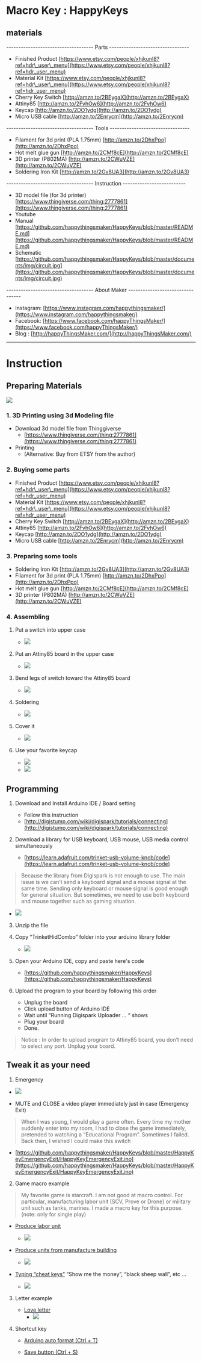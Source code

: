 # Macro Key : HappyKeys

## materials

------------------------------------ Parts ---------------------------------

- Finished Product [https://www.etsy.com/people/xhjkunl8?ref=hdr\_user\_menu](https://www.etsy.com/people/xhjkunl8?ref=hdr_user_menu)
- Material Kit [https://www.etsy.com/people/xhjkunl8?ref=hdr\_user\_menu](https://www.etsy.com/people/xhjkunl8?ref=hdr_user_menu)
- Cherry Key Switch [http://amzn.to/2BEygaX](http://amzn.to/2BEygaX)
- Attiny85 [http://amzn.to/2FvhOw6](http://amzn.to/2FvhOw6)
- Keycap [http://amzn.to/2DO1ydg](http://amzn.to/2DO1ydg)
- Micro USB cable [http://amzn.to/2Enrycm](http://amzn.to/2Enrycm)

------------------------------------ Tools ---------------------------------

- Filament for 3d print \(PLA 1.75mm\) [http://amzn.to/2DhxPpo](http://amzn.to/2DhxPpo)
- Hot melt glue gun [http://amzn.to/2CMf8cE](http://amzn.to/2CMf8cE)
- 3D printer \(P802MA\) [http://amzn.to/2CWuVZE](http://amzn.to/2CWuVZE)
- Soldering Iron Kit [http://amzn.to/2Gv8UA3](http://amzn.to/2Gv8UA3)

------------------------------------ Instruction --------------------------

- 3D model file \(for 3d printer\) [https://www.thingiverse.com/thing:2777861](https://www.thingiverse.com/thing:2777861)
- Youtube
- Manual [https://github.com/happythingsmaker/HappyKeys/blob/master/README.md](https://github.com/happythingsmaker/HappyKeys/blob/master/README.md)
- Schematic [https://github.com/happythingsmaker/HappyKeys/blob/master/documents/img/circuit.jpg](https://github.com/happythingsmaker/HappyKeys/blob/master/documents/img/circuit.jpg)

------------------------------------ About Maker ---------------------------------

- Instagram: [https://www.instagram.com/happythingsmaker/](https://www.instagram.com/happythingsmaker/)
- Facebook: [https://www.facebook.com/happyThingsMaker/](https://www.facebook.com/happyThingsMaker/)
- Blog : [http://happyThingsMaker.com/](http://happyThingsMaker.com/)

---

# Instruction

## Preparing Materials

![](/img/1.jpg)

### 1. 3D Printing using 3d Modeling file

* Download 3d model file from Thinggiverse
    * [https://www.thingiverse.com/thing:2777861](https://www.thingiverse.com/thing:2777861)
* Printing
    * \(Alternative: Buy from ETSY from the author\)

### 2. Buying some parts

* Finished Product [https://www.etsy.com/people/xhjkunl8?ref=hdr\_user\_menu](https://www.etsy.com/people/xhjkunl8?ref=hdr_user_menu)
* Material Kit [https://www.etsy.com/people/xhjkunl8?ref=hdr\_user\_menu](https://www.etsy.com/people/xhjkunl8?ref=hdr_user_menu)
* Cherry Key Switch [http://amzn.to/2BEygaX](http://amzn.to/2BEygaX)
* Attiny85 [http://amzn.to/2FvhOw6](http://amzn.to/2FvhOw6)
* Keycap [http://amzn.to/2DO1ydg](http://amzn.to/2DO1ydg)
* Micro USB cable [http://amzn.to/2Enrycm](http://amzn.to/2Enrycm)

### 3. Preparing some tools

* Soldering Iron Kit [http://amzn.to/2Gv8UA3](http://amzn.to/2Gv8UA3)
* Filament for 3d print \(PLA 1.75mm\) [http://amzn.to/2DhxPpo](http://amzn.to/2DhxPpo)
* Hot melt glue gun [http://amzn.to/2CMf8cE](http://amzn.to/2CMf8cE)
* 3D printer \(P802MA\) [http://amzn.to/2CWuVZE](http://amzn.to/2CWuVZE)

### 4. Assembling

1. Put a switch into upper case
    - ![](/img/2.jpg)

2. Put an Attiny85 board in the upper case
    - ![](/img/3.jpg)

3. Bend legs of switch toward the Attiny85 board
    - ![](/img/4.jpg)

4. Soldering
    - ![](/img/5.jpg)

5. Cover it
    - ![](/img/6.jpg)

6. Use your favorite keycap
    - ![](/img/7.jpg)
    - ![](/img/8.jpg)

## Programming

1. Download and Install Arduino IDE / Board setting

    * Follow this instruction
    * [http://digistump.com/wiki/digispark/tutorials/connecting](http://digistump.com/wiki/digispark/tutorials/connecting)

2. Download a library for USB keyboard, USB mouse, USB media control simultaneously

    * [https://learn.adafruit.com/trinket-usb-volume-knob/code](https://learn.adafruit.com/trinket-usb-volume-knob/code)

> Because the library from Digispark is not enough to use. The main issue is we can’t send a keyboard signal and a mouse signal at the same time. Sending only keyboard or mouse signal is good enough for general situation. But sometimes, we need to use both keyboard and mouse together such as gaming situation.

- ![](/img/9.jpg)

3. Unzip the file

4. Copy “TrinketHidCombo” folder into your arduino library folder
    - ![](/img/10.jpg)

5. Open your Arduino IDE, copy and paste here's code
    * [https://github.com/happythingsmaker/HappyKeys](https://github.com/happythingsmaker/HappyKeys)

6. Upload the program to your board by following this order

    - Unplug the board
    - Click upload button of Arduino IDE
    - Wait until “Running Digispark Uploader … “ shows
    - Plug your board
    - Done.
> Notice : In order to upload program to Attiny85 board, you don’t need to select any port. Unplug your board.

## Tweak it as your need

1. Emergency

- ![](/img/onekeyclose.gif)

* MUTE and CLOSE a video player immediately just in case \(Emergency Exit\)

> When I was young, I would play a game often. Every time my mother suddenly enter into my room, I had to close the game immediately, pretended to watching a “Educational Program”. Sometimes I failed. Back then, I wished I could make this switch

* [https://github.com/happythingsmaker/HappyKeys/blob/master/HappyKeyEmergencyExit/HappyKeyEmergencyExit.ino](https://github.com/happythingsmaker/HappyKeys/blob/master/HappyKeyEmergencyExit/HappyKeyEmergencyExit.ino)

2. Game macro example
> My favorite game is starcraft. I am not good at macro control. For particular, manufacturing labor unit \(SCV, Prove or Drone\) or military unit such as tanks, marines. I made a macro key for this purpose. \(note: only for single play\)

* [Produce labor unit](https://github.com/happythingsmaker/HappyKeys/blob/master/HappyKeyStarcraftLabor/HappyKeyStarcraftLabor.ino)
    - ![](/img/oneKeyProducingSVC.gif)


* [Produce units from manufacture building](https://github.com/happythingsmaker/HappyKeys/tree/master/HappyKeyStarcraftManufacture)
    - ![](/img/oneKeyProducingTank2.gif)

* [Typing “cheat keys”](https://github.com/happythingsmaker/HappyKeys/blob/master/HappyKeyStarcraftCheatkey/HappyKeyStarcraftCheatkey.ino)
“Show me the money”, “black sheep wall”, etc …

    - ![](/img/oneKeyAutoCheatkey.gif)


3. Letter example

    * [Love letter](https://github.com/happythingsmaker/HappyKeys/blob/master/HappyKeyLoveLetter/HappyKeyLoveLetter.ino)
        - ![](/img/oneKeyLoveLetter.gif)


4. Shortcut key

    * [Arduino auto format \(Ctrl + T\)](https://github.com/happythingsmaker/HappyKeys/blob/master/HappyKeyAutoformat/HappyKeyAutoformat.ino)

    * [Save button \(Ctrl + S\)](https://github.com/happythingsmaker/HappyKeys/tree/master/HappyKeySavekey)